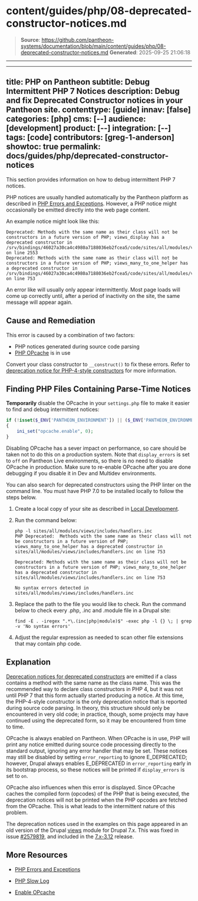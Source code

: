 # content/guides/php/08-deprecated-constructor-notices.md

> **Source**: https://github.com/pantheon-systems/documentation/blob/main/content/guides/php/08-deprecated-constructor-notices.md
> **Generated**: 2025-09-25 21:06:18

---

---
title: PHP on Pantheon
subtitle: Debug Intermittent PHP 7 Notices
description: Debug and fix Deprecated Constructor notices in your Pantheon site.
contenttype: [guide]
innav: [false]
categories: [php]
cms: [--]
audience: [development]
product: [--]
integration: [--]
tags: [code]
contributors: [greg-1-anderson]
showtoc: true
permalink: docs/guides/php/deprecated-constructor-notices
---

This section provides information on how to debug intermittent PHP 7 notices.

PHP notices are usually handled automatically by the Pantheon platform as described in [PHP Errors and Exceptions](/guides/php/php-errors). However, a PHP notice might occasionally be emitted directly into the web page content.

An example notice might look like this:

```none
Deprecated: Methods with the same name as their class will not be constructors in a future version of PHP; views_display has a deprecated constructor in /srv/bindings/46027a30ca4c4980a7188036eb2fcea5/code/sites/all/modules/views/includes/view.inc on line 2553
Deprecated: Methods with the same name as their class will not be constructors in a future version of PHP; views_many_to_one_helper has a deprecated constructor in /srv/bindings/46027a30ca4c4980a7188036eb2fcea5/code/sites/all/modules/views/includes/handlers.inc on line 753
```

An error like will usually only appear intermittently. Most page loads will come up correctly until, after a period of inactivity on the site, the same message will appear again.

## Cause and Remediation

This error is caused by a combination of two factors:

- PHP notices generated during source code parsing
- [PHP OPcache](https://www.php.net/manual/en/book.opcache.php) is in use

Convert your class constructor to `__construct()` to fix these errors. Refer to [deprecation notice for PHP-4-style constructors](https://secure.php.net/manual/en/migration70.deprecated.php#migration70.deprecated.php4-constructors) for more information.

## Finding PHP Files Containing Parse-Time Notices

**Temporarily** disable the OPcache in your `settings.php` file to make it easier to find and debug intermittent notices:

```php
if (!isset($_ENV['PANTHEON_ENVIRONMENT']) || ($_ENV['PANTHEON_ENVIRONMENT'] != 'live'))
{
    ini_set("opcache.enable", 0);
}
```

<Alert title="Warning" type="danger">

Disabling OPcache has a sever impact on performance, so care should be taken not to do this on a production system. Note that `display_errors` is set to `off` on Pantheon Live environments, so there is no need to disable OPcache in production. Make sure to re-enable OPcache after you are done debugging if you disable it in Dev and Multidev environments.

</Alert>

You can also search for deprecated constructors using the PHP linter on the command line. You must have PHP 7.0 to be installed locally to follow the steps below.

1. Create a local copy of your site as described in [Local Development](/guides/local-development).

1. Run the command below:

    ```bash{outputLines: 2-7}
    php -l sites/all/modules/views/includes/handlers.inc
    PHP Deprecated:  Methods with the same name as their class will not be constructors in a future version of PHP; views_many_to_one_helper has a deprecated constructor in sites/all/modules/views/includes/handlers.inc on line 753

    Deprecated: Methods with the same name as their class will not be constructors in a future version of PHP; views_many_to_one_helper has a deprecated constructor in sites/all/modules/views/includes/handlers.inc on line 753

    No syntax errors detected in sites/all/modules/views/includes/handlers.inc
    ```

1. Replace the path to the file you would like to check. Run the command below to check every .php, .inc and .module file in a Drupal site:

    ```bash{promptUser: user}
    find -E . -iregex ".*\.(inc|php|module)$" -exec php -l {} \; | grep -v 'No syntax errors'
    ```

1. Adjust the regular expression as needed to scan other file extensions that may contain php code.

## Explanation

[Deprecation notices for deprecated constructors](https://secure.php.net/manual/en/migration70.deprecated.php#migration70.deprecated.php4-constructors) are emitted if a class contains a method with the same name as the class name. This was the recommended way to declare class constructors in PHP 4, but it was not until PHP 7 that this form actually started producing a notice. At this time, the PHP-4-style constructor is the only deprecation notice that is reported during source code parsing. In theory, this structure should only be encountered in very old code; in practice, though, some projects may have continued using the deprecated form, so it may be encountered from time to time.

OPcache is always enabled on Pantheon. When OPcache is in use, PHP will print any notice emitted during source code processing directly to the standard output, ignoring any error handler that may be set. These notices may still be disabled by setting `error_reporting` to ignore E_DEPRECATED; however, Drupal always enables E_DEPRECATED in `error_reporting` early in its bootstrap process, so these notices will be printed if `display_errors` is set to `on`.

OPcache also influences when this error is displayed. Since OPcache caches the compiled form (opcodes) of the PHP that is being executed, the deprecation notices will not be printed when the PHP opcodes are fetched from the OPcache. This is what leads to the intermittent nature of this problem.

<Alert title="Note" type="info">

The deprecation notices used in the examples on this page appeared in an old version of the Drupal [views](https://www.drupal.org/project/views) module for Drupal 7.x. This was fixed in issue [#2579819](https://www.drupal.org/node/2579819), and included in the [7.x-3.12](https://www.drupal.org/project/views/releases/7.x-3.12) release.

</Alert>

## More Resources

- [PHP Errors and Exceptions](/guides/php/php-errors)

- [PHP Slow Log](/guides/php/php-slow-log)

- [Enable OPcache](/guides/frontend-performance/caching#enable-opcache)
